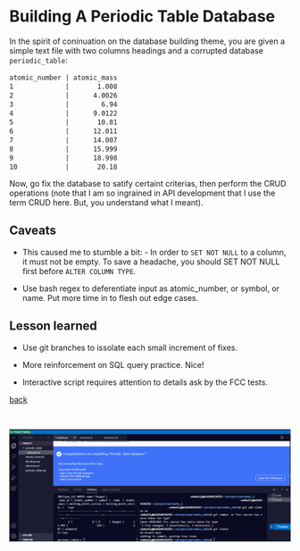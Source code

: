 # Building A Periodic Table Database

In the spirit of coninuation on the database building theme, you are given a simple text file with two columns headings and a corrupted database `periodic_table`:

```text
atomic_number | atomic_mass
1             |       1.008
2             |      4.0026
3             |        6.94
4             |      9.0122
5             |       10.81
6             |      12.011
7             |      14.007
8             |      15.999
9             |      18.998
10            |       20.18
```

Now, go fix the database to satify certaint criterias, then perform the CRUD operations (note that I am so ingrained in API development that I use the term CRUD here.  But, you understand what I meant).  

## Caveats

* This caused me to stumble a bit: - In order to `SET NOT NULL` to a column, it must not be empty.  To save a headache, you should SET NOT NULL first before `ALTER COLUMN TYPE`.

* Use bash regex to deferentiate input as atomic_number, or symbol, or name.  Put more time in to flesh out edge cases.

## Lesson learned

* Use git branches to issolate each small increment of fixes.

* More reinforcement on SQL query practice.  Nice!

* Interactive script requires attention to details ask by the FCC tests.

[back](https://github.com/hurricanemark/relational_database#relational-database-certification)

<br>

![snapshot](../Snapthots/PeriodicTableDatabaseComplete.PNG)


